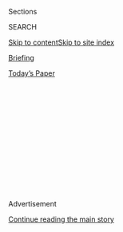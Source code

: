 <div id="app">

<div>

<div>

<div>

<div class="NYTAppHideMasthead css-1q2w90k e1suatyy0">

<div class="section css-ui9rw0 e1suatyy2">

<div class="css-eph4ug er09x8g0">

<div class="css-6n7j50">

</div>

<span class="css-1dv1kvn">Sections</span>

<div class="css-10488qs">

<span class="css-1dv1kvn">SEARCH</span>

</div>

[Skip to content](#site-content)[Skip to site
index](#site-index)

</div>

<div id="masthead-section-label" class="css-1wr3we4 eaxe0e00">

[Briefing](https://www.nytimes3xbfgragh.onion/interactive/2018/briefing/global-morning-briefing-newsletter-signup.html)

</div>

<div class="css-10698na e1huz5gh0">

</div>

</div>

<div id="masthead-bar-one" class="section hasLinks css-15hmgas e1csuq9d3">

<div class="css-uqyvli e1csuq9d0">

</div>

<div class="css-1uqjmks e1csuq9d1">

</div>

<div class="css-9e9ivx">

[](https://myaccount.nytimes3xbfgragh.onion/auth/login?response_type=cookie&client_id=vi)

</div>

<div class="css-1bvtpon e1csuq9d2">

[Today’s
Paper](https://www.nytimes3xbfgragh.onion/section/todayspaper)

</div>

</div>

</div>

</div>

<div data-aria-hidden="false">

<div id="site-content" data-role="main">

<div>

<div class="css-1aor85t" style="opacity:0.000000001;z-index:-1;visibility:hidden">

<div class="css-1hqnpie">

<div class="css-epjblv">

<span class="css-17xtcya">[Briefing](/interactive/2018/briefing/global-morning-briefing-newsletter-signup.html)</span><span class="css-x15j1o">|</span><span class="css-fwqvlz">Your
Monday
Briefing</span>

</div>

<div class="css-k008qs">

<div class="css-1iwv8en">

<span class="css-18z7m18"></span>

<div>

</div>

</div>

<span class="css-1n6z4y">https://nyti.ms/2DrhAKH</span>

<div class="css-1705lsu">

<div class="css-4xjgmj">

<div class="css-4skfbu" data-role="toolbar" data-aria-label="Social Media Share buttons, Save button, and Comments Panel with current comment count" data-testid="share-tools">

  - 
  - 
  - 
  - 
    
    <div class="css-6n7j50">
    
    </div>

  - 

</div>

</div>

</div>

</div>

</div>

</div>

<div id="NYT_TOP_BANNER_REGION" class="css-13pd83m">

</div>

<div id="top-wrapper" class="css-1sy8kpn">

<div id="top-slug" class="css-l9onyx">

Advertisement

</div>

[Continue reading the main
story](#after-top)

<div class="ad top-wrapper" style="text-align:center;height:100%;display:block;min-height:250px">

<div id="top" class="place-ad" data-position="top" data-size-key="top">

</div>

</div>

<div id="after-top">

</div>

</div>

<div>

<div id="sponsor-wrapper" class="css-1hyfx7x">

<div id="sponsor-slug" class="css-19vbshk">

Supported by

</div>

[Continue reading the main
story](#after-sponsor)

<div id="sponsor" class="ad sponsor-wrapper" style="text-align:center;height:100%;display:block">

</div>

<div id="after-sponsor">

</div>

</div>

<div class="css-186x18t">

</div>

<div class="css-1vkm6nb ehdk2mb0">

# Your Monday Briefing

</div>

Vaccine race, Donald Trump, SpaceX: Here’s what you need to know.

<div class="css-18e8msd">

<div class="css-vp77d3 epjyd6m0">

<div class="css-hus3qt ey68jwv0" data-aria-hidden="true">

[![Isabella
Kwai](https://static01.graylady3jvrrxbe.onion/images/2019/09/17/reader-center/author-isabella-kwai/author-isabella-kwai-thumbLarge.png
"Isabella Kwai")](https://www.nytimes3xbfgragh.onion/by/isabella-kwai)

</div>

<div class="css-1baulvz">

By [<span class="css-1baulvz last-byline" itemprop="name">Isabella
Kwai</span>](https://www.nytimes3xbfgragh.onion/by/isabella-kwai)

</div>

</div>

  - 
    
    <div class="css-ld3wwf e16638kd2">
    
    Published Aug. 2, 2020Updated Aug. 3, 2020,
    <span class="css-epvm6">12:05 a.m.
    ET</span>
    
    </div>

  - 
    
    <div class="css-4xjgmj">
    
    <div class="css-pvvomx" data-role="toolbar" data-aria-label="Social Media Share buttons, Save button, and Comments Panel with current comment count" data-testid="share-tools">
    
      - 
      - 
      - 
      - 
        
        <div class="css-6n7j50">
        
        </div>
    
      - 
    
    </div>
    
    </div>

</div>

</div>

<div class="section meteredContent css-1r7ky0e" name="articleBody" itemprop="articleBody">

<div class="css-1fanzo5 StoryBodyCompanionColumn">

<div class="css-53u6y8">

> Good morning.
> 
> We’re covering **Russian** plans for a nationwide coronavirus
> vaccination campaign, **Britain’s dilemma** if President Trump loses
> in November and a far-right extremist group in
**Germany**.

</div>

</div>

<div style="max-width:100%;margin:0 auto">

<div class="css-17dprlf" data-id="100000004069963" data-slug="morning-briefing-weather-module" style="max-width:600px">

</div>

</div>

<div class="css-1fanzo5 StoryBodyCompanionColumn">

<div class="css-53u6y8">

-----

</div>

</div>

<div class="css-79elbk" data-testid="photoviewer-wrapper">

<div class="css-z3e15g" data-testid="photoviewer-wrapper-hidden">

</div>

<div class="css-1a48zt4 ehw59r15" data-testid="photoviewer-children">

![<span class="css-16f3y1r e13ogyst0" data-aria-hidden="true">A
volunteer received a coronavirus vaccine as part of clinical trials at
Sechenov First Moscow State Medical University in
June.</span><span class="css-cnj6d5 e1z0qqy90" itemprop="copyrightHolder"><span class="css-1ly73wi e1tej78p0">Credit...</span><span>Sechenov
Medical University Press Office, via Getty
Images</span></span>](https://static01.graylady3jvrrxbe.onion/images/2020/08/03/world/03ambriefing-europe-russia/merlin_175198629_a883f758-bdbe-4fed-baae-d0294dd9ca78-articleLarge.jpg?quality=75&auto=webp&disable=upscale)

</div>

</div>

<div class="css-1fanzo5 StoryBodyCompanionColumn">

<div class="css-53u6y8">

## Russia plans mass vaccination after shortened trials

Russia is planning [a nationwide vaccination campaign in
October](https://www.nytimes3xbfgragh.onion/2020/08/02/world/europe/russia-trials-vaccine-October.html)
with a coronavirus vaccine that has yet to complete clinical trials. The
announcement has raised international concerns that the country would
inoculate the public without fully testing its product.

Officials said amid accelerated testing that approval would be expected
this month — far earlier than the end-of-the-year date suggested by
Western regulators. Winning the global race would be a symbol of
national pride.

But critics say Russia has cut corners in research on other products,
and the U.S., Canadian and British governments have accused Russian
hackers of trying to steal vaccine research.

Separately, the world’s largest vaccine maker, the Serum Institute is
betting on a vaccine that is in trials with Oxford University
scientists. The company plans to[mass produce hundreds of millions of
doses of the
vaccine,](https://www.nytimes3xbfgragh.onion/2020/08/01/world/asia/coronavirus-vaccine-india.html)
which might not even work. But if it does, Adar Poonawalla, the chief
executive of Serum, will have what everyone wants — possibly in enormous
quantities — before anyone else.

</div>

</div>

<div class="css-1fanzo5 StoryBodyCompanionColumn">

<div class="css-53u6y8">

**An American vaccine:** Earlier in the year, officials set an ambitious
October deadline for a publicly available vaccine. Now, some involved in
the project say they [fear political intervention to produce one ahead
of November’s
election](https://www.nytimes3xbfgragh.onion/2020/08/02/us/politics/coronavirus-vaccine.html).

**Related:** In Moscow, young Russians are[partying
again](https://www.nytimes3xbfgragh.onion/2020/08/01/world/europe/russia-moscow-coronavirus.html),
seeking a return to normal life and willing to risk a coronavirus surge.
“We are people, not robots, and want to have a life,” a bar patron (and
doctor) said.

**In other news:**

  - An estimated 17,000 people [protested in Berlin, in a
    march](https://www.nytimes3xbfgragh.onion/video/world/europe/100000007268465/coronavirus-protest-germany.html)
    supported by neo-Nazi groups, conspiracy theorists and Germans who
    said they were tired of restrictions.

  - Italy has gone from [being a global pariah to a
    model](https://www.nytimes3xbfgragh.onion/2020/07/31/world/europe/italy-coronavirus-reopening.html)
    — however imperfect — of viral containment that holds lessons for
    its neighbors and the United States, our correspondent writes.
    
    Here are the [latest
    updates](https://www.nytimes3xbfgragh.onion/2020/08/02/world/coronavirus-covid-19.html)
    and
    [maps](https://www.nytimes3xbfgragh.onion/interactive/2020/world/coronavirus-maps.html)
    tracking the
pandemic.

-----

## 

</div>

</div>

<div class="css-79elbk" data-testid="photoviewer-wrapper">

<div class="css-z3e15g" data-testid="photoviewer-wrapper-hidden">

</div>

<div class="css-1a48zt4 ehw59r15" data-testid="photoviewer-children">

<div class="css-1xdhyk6 erfvjey0">

<span class="css-1ly73wi e1tej78p0">Image</span>

<div class="css-zjzyr8">

<div data-testid="lazyimage-container" style="height:257.77777777777777px">

</div>

</div>

</div>

<span class="css-16f3y1r e13ogyst0" data-aria-hidden="true">In Mr.
Biden, Britain would face a president who opposed Brexit and would be
more inclined to mend fences with Berlin and
Paris.</span><span class="css-cnj6d5 e1z0qqy90" itemprop="copyrightHolder"><span class="css-1ly73wi e1tej78p0">Credit...</span><span>Michelle
V. Agins/The New York Times</span></span>

</div>

</div>

<div class="css-1fanzo5 StoryBodyCompanionColumn">

<div class="css-53u6y8">

## Britain’s new dilemma: What if Trump loses?

Few countries have worked harder than Britain to please President Trump.
But with Mr. Trump trailing in the polls to former Vice President Joseph
Biden Jr., [British officials are waking up to the unsettling
prospect](https://www.nytimes3xbfgragh.onion/2020/07/31/world/europe/britain-biden-presidency-johnson.html)
that Mr. Trump may be out of power next year.

</div>

</div>

<div class="css-1fanzo5 StoryBodyCompanionColumn">

<div class="css-53u6y8">

In Paris and Berlin, a Trump defeat would be welcomed given he has split
alliances, threatened a trade war and tried to dismantle the European
project. But in Mr. Biden, Britain would face a president who opposed
Brexit, would look out for Ireland and who may have little interest in a
trade deal.

**What it means:** Experts say the risk is a gradual slide into
irrelevance. Mr. Biden’s emphasis, they said, would be on mending fences
with Berlin and Paris, not celebrating a “special relationship” with
London that got plenty of attention from his predecessor.

**What’s next:** Pro-government papers have begun to make the case that
a President Biden would be better for Britain, and Boris Johnson, the
prime minister, has already tried to keep Mr. Trump at an arm’s length
even as he avoids offending
him.

-----

## 

</div>

</div>

<div class="css-79elbk" data-testid="photoviewer-wrapper">

<div class="css-z3e15g" data-testid="photoviewer-wrapper-hidden">

</div>

<div class="css-1a48zt4 ehw59r15" data-testid="photoviewer-children">

<div class="css-1xdhyk6 erfvjey0">

<span class="css-1ly73wi e1tej78p0">Image</span>

<div class="css-zjzyr8">

<div data-testid="lazyimage-container" style="height:253.91111111111113px">

</div>

</div>

</div>

<span class="css-16f3y1r e13ogyst0" data-aria-hidden="true">Smoke
billowed from a fire in an area of the Amazon rainforest near Porto
Velho, Rondonia State, in Brazil, last
year.</span><span class="css-cnj6d5 e1z0qqy90" itemprop="copyrightHolder"><span class="css-1ly73wi e1tej78p0">Credit...</span><span>Bruno
Kelly/Reuters</span></span>

</div>

</div>

<div class="css-1fanzo5 StoryBodyCompanionColumn">

<div class="css-53u6y8">

## Brazil’s leader bows to pressure to protect the Amazon

European governments and foreign investors [have been pressuring the
Brazilian president, Jair Bolsonaro, to stop
deforestation](https://www.nytimes3xbfgragh.onion/2020/08/01/world/americas/Brazil-amazon-deforestation-bolsonaro.html?referringSource=articleShare)
in the Amazon.

And it seems to be working. The man who a year ago insisted “the Amazon
is ours” has set up a military operation to defend it and banned
intentional forest fires used for clearing — though environmentalists
and foreign officials who have pressed Brazil on conservation matters
worry that the actions are little more than damage control given the
economy is in deep trouble.

</div>

</div>

<div class="css-1fanzo5 StoryBodyCompanionColumn">

<div class="css-53u6y8">

**Points of leverage:** Brazil’s poor environmental reputation has put
two important foreign policy goals in jeopardy. One is a trade deal with
the E.U., and the other is joining the Organization for Economic
Cooperation and Development. Both require Brazil to meet labor and
environmental standards.

**Example:** This week, Nordea Asset Management, a major European
investment firm, announced it had dropped from its funds the Brazilian
meat processing giant JBS SA over the company’s role in deforestation
and other
concerns.

### If you have 12 minutes, this is worth it

## German case points to a bigger far-right threat

</div>

</div>

<div class="css-79elbk" data-testid="photoviewer-wrapper">

<div class="css-z3e15g" data-testid="photoviewer-wrapper-hidden">

</div>

<div class="css-1a48zt4 ehw59r15" data-testid="photoviewer-children">

<div class="css-1xdhyk6 erfvjey0">

<span class="css-1ly73wi e1tej78p0">Image</span>

<div class="css-zjzyr8">

<div data-testid="lazyimage-container" style="height:257.77777777777777px">

</div>

</div>

</div>

<span class="css-16f3y1r e13ogyst0" data-aria-hidden="true">A military
accessory shop in Germany whose owner was part of the Northern Cross
group of far-right
extremists. </span><span class="css-cnj6d5 e1z0qqy90" itemprop="copyrightHolder"><span class="css-1ly73wi e1tej78p0">Credit...</span><span>Gordon
Welters for The New York Times</span></span>

</div>

</div>

<div class="css-1fanzo5 StoryBodyCompanionColumn">

<div class="css-53u6y8">

Germany has begun dealing with far-right networks that officials say are
far more extensive than they had understood.

Our correspondent takes a look at the Northern Cross group, which had
planned for “Day X” — a mythical moment when committed far-right
extremists would [round up and kill political enemies and those
defending migrants and
refugees.](https://www.nytimes3xbfgragh.onion/2020/08/01/world/europe/germany-nazi-infiltration.html)
The group, which included former police officers and soldiers, was
uncovered more than three years ago but only recently brought to trial.

### Here’s what else is happening

**Italy:** Less than two years after the collapse of a bridge in Genoa
killed 43 people, Italy will [inaugurate a replacement on
Monday](https://www.nytimes3xbfgragh.onion/2020/08/02/world/europe/genoa-Morandi-bridge-replacement.html).
But residents fear it will not be enough to revive their aging port
city, and critics of the government say it’s handling of the aftermath
[is troubling to
investors.](https://www.nytimes3xbfgragh.onion/2020/08/01/world/europe/italy-genoa-bridge-collapse-benettons.html)

**U.K. politician:** A Conservative lawmaker in Britain was [arrested
this
weekend](https://www.nytimes3xbfgragh.onion/2020/08/02/world/europe/uk-conservative-lawmaker-arrest.html)
after a former employee accused him of raping her, according to British
news reports. The lawmaker, who has not been publicly identified, was
released on bail.

</div>

</div>

<div class="css-1fanzo5 StoryBodyCompanionColumn">

<div class="css-53u6y8">

**New Middle East nuclear power:** On Saturday, the United Arab Emirates
became [the first Arab country to open a nuclear power
plant](https://www.nytimes3xbfgragh.onion/2020/08/01/world/middleeast/uae-nuclear-Barakah.html),
raising concerns about introducing more nuclear programs to the Middle
East. Israel and Iran also have some nuclear
capacities.

</div>

</div>

<div class="css-79elbk" data-testid="photoviewer-wrapper">

<div class="css-z3e15g" data-testid="photoviewer-wrapper-hidden">

</div>

<div class="css-1a48zt4 ehw59r15" data-testid="photoviewer-children">

<div class="css-1xdhyk6 erfvjey0">

<span class="css-1ly73wi e1tej78p0">Image</span>

<div class="css-zjzyr8">

<div data-testid="lazyimage-container" style="height:315.1333333333333px">

</div>

</div>

</div>

<span class="css-cnj6d5 e1z0qqy90" itemprop="copyrightHolder"><span class="css-1ly73wi e1tej78p0">Credit...</span><span>Bill
Ingalls/NASA, via Agence France-Presse — Getty Images</span></span>

</div>

</div>

<div class="css-1fanzo5 StoryBodyCompanionColumn">

<div class="css-53u6y8">

**Snapshot:** Above, the [SpaceX Crew Dragon spacecraft splashing
down](https://www.nytimes3xbfgragh.onion/2020/08/02/science/spacex-nasa-return.html?action=click&module=Top%20Stories&pgtype=Homepage)
in the Gulf of Mexico on Sunday. The capsule carrying the astronauts
Robert Behnken and Douglas Hurley was the first crewed water landing by
NASA since 1975.

**Speaking out:** [Prince
Manvendra](https://www.nytimes3xbfgragh.onion/2020/07/31/world/asia/india-prince-manvendra-gay-rights.html)
of India is one of the few activists for L.G.B.T.Q. rights in the world
with high-level royal ties. His journey from a lonely childhood to
global advocacy included death threats and a disinheritance.

**What we’re reading:** [This BBC exploration of England’s fascination
with pineapples](https://www.bbc.com/news/uk-england-53432877), which
involves novelty, scarcity and money. “Human nature doesn’t change very
much,” says Steven Erlanger, our chief diplomatic correspondent in
Europe.

### Now, a break from the news

</div>

</div>

<div class="css-79elbk" data-testid="photoviewer-wrapper">

<div class="css-z3e15g" data-testid="photoviewer-wrapper-hidden">

</div>

<div class="css-1a48zt4 ehw59r15" data-testid="photoviewer-children">

<div class="css-1xdhyk6 erfvjey0">

<span class="css-1ly73wi e1tej78p0">Image</span>

<div class="css-zjzyr8">

<div data-testid="lazyimage-container" style="height:257.77777777777777px">

</div>

</div>

</div>

<span class="css-cnj6d5 e1z0qqy90" itemprop="copyrightHolder"><span class="css-1ly73wi e1tej78p0">Credit...</span><span>Linda
Xiao for The New York Times. Food Stylist: Monica Pierini.</span></span>

</div>

</div>

<div class="css-1fanzo5 StoryBodyCompanionColumn">

<div class="css-53u6y8">

**Cook:** This [highly textured
salad](https://www.nytimes3xbfgragh.onion/2020/07/31/dining/farro-corn-chickpea-salad-recipe.html)
gets its bite from farro, its crunch from spiced chickpeas and its
sweetness from roasted corn and slivered fennel.

</div>

</div>

<div class="css-1fanzo5 StoryBodyCompanionColumn">

<div class="css-53u6y8">

**Listen and watch:** [Beyoncé’s “Black Is
King,”](https://www.nytimes3xbfgragh.onion/2020/07/31/arts/music/beyonce-black-is-king.html)
released on Friday, is a visual album connected to Disney’s remake last
year of “The Lion King.” A handful of our critics reviewed it from
different angles, including Vanessa Friedman, who described the amount
of fashion on display as “overwhelming.”

**Taste:** Our wine critic has [a selection of
verdicchios](https://www.nytimes3xbfgragh.onion/2020/07/30/dining/drinks/wine-school-verdicchio-di-matelica.html?action=click&module=RelatedLinks&pgtype=collection)
on offer. These white wines from the Marche region, on Italy’s Adriatic
coast, offer simple refreshment while also carrying hints of complex
aromas and flavors.

[*At Home has our full collection of
ideas*](https://www.nytimes3xbfgragh.onion/spotlight/at-home) *on what
to read, cook, watch and do.*

### And now for the Back Story on …

## Mao’s China, covered by my father, still echoes

*Like father, like daughter: Alexandra Stevenson, a Times correspondent
who covers China’s economy from Hong Kong, took a look back at the
reporting her father, William Stevenson, did for The Toronto Star and
The Star Weekly in the 1950s as one of the first foreign journalists to
work in China after the Communist takeover.*

*Here’s an excerpt from* [*an article she
wrote*](https://www.nytimes3xbfgragh.onion/interactive/2020/07/30/world/asia/china-1950s-echoed-today.html)
*about how much of what he described is still recognizable.*

My father left behind written notes and newspaper clippings, stacks of
passports with visas, photos and transcripts from his first and
subsequent trips to China. They have allowed me to imagine conversations
that we might have had in the six years since he died. Conversations
about how the country he saw back then — brimming with hope and
enthusiasm yet also tightly controlled — is in some ways the same
today.

</div>

</div>

<div class="css-79elbk" data-testid="photoviewer-wrapper">

<div class="css-z3e15g" data-testid="photoviewer-wrapper-hidden">

</div>

<div class="css-1a48zt4 ehw59r15" data-testid="photoviewer-children">

<div class="css-1xdhyk6 erfvjey0">

<span class="css-1ly73wi e1tej78p0">Image</span>

<div class="css-zjzyr8">

<div data-testid="lazyimage-container" style="height:479.46666666666675px">

</div>

</div>

</div>

<span class="css-16f3y1r e13ogyst0" data-aria-hidden="true">William
Stevenson</span><span class="css-cnj6d5 e1z0qqy90" itemprop="copyrightHolder"><span class="css-1ly73wi e1tej78p0">Credit...</span><span>Richard
Harrington, via Stephen Bulger Gallery</span></span>

</div>

</div>

<div class="css-1fanzo5 StoryBodyCompanionColumn">

<div class="css-53u6y8">

His first trip to China spanned two months and thousands of miles. He
met Mao Zedong (whom he tapped on the shoulder from behind his camera,
mistaking the chairman for a “humble courtier” blocking his shot) and
Zhou Enlai, the premier and foreign minister at the time. But he also
talked with factory workers, actors, newspaper editors and shop owners.

</div>

</div>

<div class="css-1fanzo5 StoryBodyCompanionColumn">

<div class="css-53u6y8">

He described being filled with hope for the human spirit he witnessed.
But he also felt despair because a government-provided handler was never
too far away, ready to silence anyone who veered too far from the
Communist Party line.

China defied any broad-brush statement. “And yet,” he wrote in one
notebook, “under the current leadership, the way in which the government
silences alternative points of view makes it hard not to.”

A version of this exists today. I have a long list of names of people
who wouldn’t talk to me because I work for The New York Times, portrayed
in Chinese state media as the source of “smears and lies.” Sources I’ve
interviewed privately are later threatened by the local police, while
stridently nationalist rhetoric dominates the state media.

Several months after I returned to Hong Kong, the Chinese government in
March expelled my American colleagues as part of a diplomatic dispute
with the United States. In the past month, Beijing has tightened its
grip over Hong Kong with a new national security law, threatening free
speech and other civil liberties in the city.

-----

> That’s it for this briefing. See you next time.
> 
> — Isabella

-----

**Thank you**  
To Melissa Clark for the recipe, and to Theodore Kim and Jahaan Singh
for the rest of the break from the news. You can reach the team at
[briefing@NYTimes.com](mailto:briefing+midnight@NYTimes.com?subject=Briefing%20Feedback).

**P.S.**  
• We’re listening to “[The
Daily](https://www.nytimes3xbfgragh.onion/thedaily).” Our latest episode
is about a writer exploring the potentially constructive force of female
anger.  
• Here’s today’s [Mini Crossword
puzzle](https://www.nytimes3xbfgragh.onion/crosswords/game/mini), and a
clue: U.F.O. pilot (five letters). [You can find all our puzzles
here](https://www.nytimes3xbfgragh.onion/crosswords).  
• [Caitlin
Roper](https://www.nytco.com/press/caitlin-roper-named-executive-producer-for-scripted-projects/),
a senior editor at The Times Magazine, will become executive producer
for scripted projects, working alongside Hollywood producers using our
stories for fictional projects inspired by our reporting.

</div>

</div>

</div>

<div>

</div>

<div>

</div>

<div>

</div>

<div>

<div id="bottom-wrapper" class="css-1ede5it">

<div id="bottom-slug" class="css-l9onyx">

Advertisement

</div>

[Continue reading the main
story](#after-bottom)

<div id="bottom" class="ad bottom-wrapper" style="text-align:center;height:100%;display:block;min-height:90px">

</div>

<div id="after-bottom">

</div>

</div>

</div>

</div>

</div>

## Site Index

<div>

</div>

## Site Information Navigation

  - [© <span>2020</span> <span>The New York Times
    Company</span>](https://help.nytimes3xbfgragh.onion/hc/en-us/articles/115014792127-Copyright-notice)

<!-- end list -->

  - [NYTCo](https://www.nytco.com/)
  - [Contact
    Us](https://help.nytimes3xbfgragh.onion/hc/en-us/articles/115015385887-Contact-Us)
  - [Work with us](https://www.nytco.com/careers/)
  - [Advertise](https://nytmediakit.com/)
  - [T Brand Studio](http://www.tbrandstudio.com/)
  - [Your Ad
    Choices](https://www.nytimes3xbfgragh.onion/privacy/cookie-policy#how-do-i-manage-trackers)
  - [Privacy](https://www.nytimes3xbfgragh.onion/privacy)
  - [Terms of
    Service](https://help.nytimes3xbfgragh.onion/hc/en-us/articles/115014893428-Terms-of-service)
  - [Terms of
    Sale](https://help.nytimes3xbfgragh.onion/hc/en-us/articles/115014893968-Terms-of-sale)
  - [Site
    Map](https://spiderbites.nytimes3xbfgragh.onion)
  - [Help](https://help.nytimes3xbfgragh.onion/hc/en-us)
  - [Subscriptions](https://www.nytimes3xbfgragh.onion/subscription?campaignId=37WXW)

</div>

</div>

</div>

</div>
